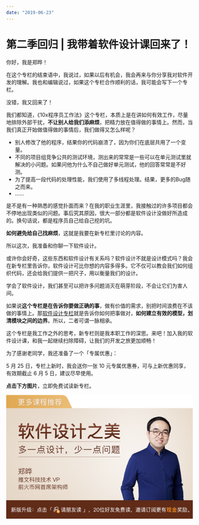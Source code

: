 ```yaml
---
date: "2019-06-23"
---  
```

      
# 第二季回归 | 我带着软件设计课回来了！
你好，我是郑晔！

在这个专栏的结束语中，我说过，如果以后有机会，我会再来与你分享我对软件开发的理解。我也和编辑说过，如果这个专栏合作顺利的话，我可能会写下一个专栏。

没错，我又回来了！

我们都知道，《10x程序员工作法》这个专栏，本质上是在讲如何有效工作，尽量地排除外部干扰，**不让别人给我们添麻烦**，把精力放在值得做的事情上。然而，当我们真正开始做值得做的事情后，我们做得又怎么样呢？

* 别人修改了他的程序，结果你的代码崩溃了，因为你们在底层共用了一个变量。
* 不同的项目组竞争公共的测试环境，测出来的常常是一些可以在单元测试里就解决的小问题。如果问他为什么不自己做好单元测试，他的回答常常是不好测。
* 为了提高一段代码的处理性能，我们使用了多线程处理。结果，更多的Bug随之而来。
* ……

是不是有一种熟悉的感觉扑面而来？在我的职业生涯里，我接触过的许多项目都会不停地出现类似的问题。事后究其原因，很大一部分都是软件设计没做好所造成的。换句话说，都是程序员自己给自己挖的坑。

**如何避免给自己找麻烦**，这就是我要在新专栏里讨论的内容。

所以这次，我准备和你聊一下软件设计。

或许你会好奇，这些东西和软件设计有关系吗？软件设计不就是设计模式吗？我会在新专栏里告诉你，软件设计可比你想的内容多得多。它不仅可以教会我们如何组织代码，还会给我们提供一把尺子，用以衡量我们的设计。

<!-- [[[read_end]]] -->

学会了软件设计，我们甚至可以把许多问题消灭在萌芽阶段，不会让它们为害人间。

如果说**这个专栏是在告诉你要做正确的事**，做有价值的需求，别把时间浪费在不该做的事情上。那[软件设计专栏](http://gk.link/a/10iul)就是告诉你如何把事做对，**如何建立有效的模型，划清模块之间的边界**。所以，二者可谓一脉相承。

这个专栏是我工作之外的思考，新专栏则是我本职工作的深思。来吧！加入我的软件设计课，和我一起继续扫除障碍，让我们的开发之旅更加顺畅！

为了感谢老同学，我还准备了一个「专属优惠」：

5 月 25 日，专栏上新时，我会送你一张 10 元专属优惠券，可与上新优惠同享，有效期截止 6 月 5 日，建议尽早使用。

**点击下方图片**，立即免费试读新专栏。

[![](./httpsstatic001geekbangorgresourceimagee037e0651b2b18a5f584b6798792e6bcb337.png)](https://time.geekbang.org/column/intro/313?utm_term=zeusBE50C&utm_source=app&utm_medium=10xjiacan&utm_campaign=presell-313&utm_content=yinliu)